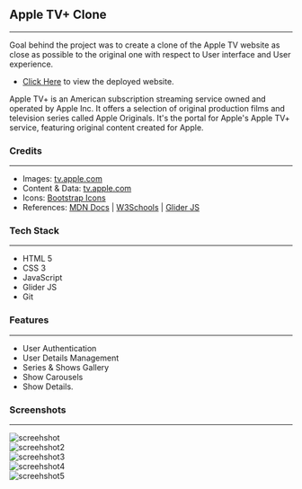 ## Apple TV+ Clone 
---
<p>
Goal behind the project was to create a clone of the Apple TV website as close as possible to the original one with respect to User interface and User experience.
</p>

* [Click Here](https://appletv-clone.netlify.app) to view the deployed website.

<p>
Apple TV+ is an American subscription streaming service owned and operated by Apple Inc. 
It offers a selection of original production films and television series called Apple Originals.
It's the portal for Apple's Apple TV+ service, featuring original content created for Apple.
</p>

### Credits
___
* Images: [tv.apple.com](https://tv.apple.com/)
* Content & Data: [tv.apple.com](https://tv.apple.com/)
* Icons: [Bootstrap Icons](https://icons.getbootstrap.com/)
* References: [MDN Docs](https://developer.mozilla.org/en-US/ ) | [W3Schools](https://www.w3schools.com/) | [Glider JS](https://nickpiscitelli.github.io/Glider.js/)

### Tech Stack
___

* HTML 5
* CSS 3
* JavaScript
* Glider JS
* Git

### Features
___
* User Authentication
* User Details Management 
* Series & Shows Gallery 
* Show Carousels
* Show Details.

### Screenshots
___
![screehshot](![image](https://github.com/Saniyapatel04/Appletv/assets/113912710/159aa49b-6e36-4eeb-ba8e-6df7c0c0d63d)
)
<br/>
![screehshot2](https://miro.medium.com/max/1400/1*qLl3hJqByc5GxZeNlfjkYA.png)
<br/>
![screehshot3](https://miro.medium.com/max/1400/1*B9g_iLTXAa9rNuf1m81ddQ.png)
<br/>
![screehshot4](https://miro.medium.com/max/1400/1*MM_U6uJOdSeYO2M5X3K47Q.png)
<br/>
![screehshot5](https://miro.medium.com/max/1400/1*dmhtDQUIFpL1DIgltAejNw.png)


